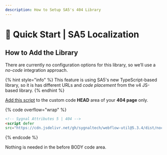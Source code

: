 ```yaml
---
description: How to Setup SA5's 404 Library
---
```


# 🚀 Quick Start | SA5 Localization

## How to Add the Library <a href="#step-1---add-the-library" id="step-1---add-the-library"></a>

There are currently no configuration options for this library, so we’ll use a _no-code_ integration approach.

{% hint style="info" %}
This feature is using SA5's new TypeScript-based library, so it is has different URLs and _code placement_ from the v4 JS-based library.&#x20;
{% endhint %}

[Add this script](../overview/how-to-add-custom-code.md) to the custom code **HEAD** area of your **404 page** only.

{% code overflow="wrap" %}
```html
<!-- Sygnal Attributes 5 | 404 -->
<script defer
src="https://cdn.jsdelivr.net/gh/sygnaltech/webflow-util@5.3.4/dist/nocode/webflow-404.js"></script> 
```
{% endcode %}

Nothing is needed in the before BODY code area.&#x20;
